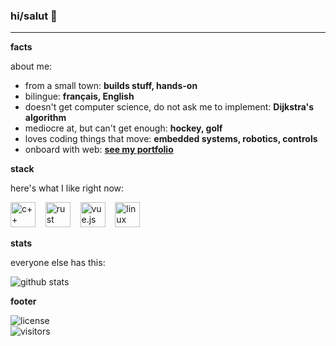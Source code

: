 ### hi/salut 👋
___

**facts**

about me:

* from a small town: **builds stuff, hands-on**
* bilingue: **français, English**
* doesn't get computer science, do not ask me to implement: **Dijkstra's algorithm**
* mediocre at, but can't get enough: **hockey, golf**
* loves coding things that move: **embedded systems, robotics, controls**
* onboard with web: **[see my portfolio](https://sebastienblanchet.github.io/portfolio/)**

**stack**

here's what I like right now:

<p align="left">
	<img title="c++" alt="c++" src="https://cdn.worldvectorlogo.com/logos/c.svg" height="40" />
	&nbsp;&nbsp;
  <img title="rust" alt="rust" src="https://cdn.worldvectorlogo.com/logos/rust.svg" height="40" />
	&nbsp;&nbsp;
  <img title="vue.js" alt="vue.js" src="https://cdn.worldvectorlogo.com/logos/vue-9.svg" height="40" />
	&nbsp;&nbsp;
  <!-- <img title="graphql" alt="graphql" src="https://cdn.worldvectorlogo.com/logos/graphql.svg
" height="40" />
  &nbsp;&nbsp; -->
	<img title="linux" alt="linux" src="https://cdn.worldvectorlogo.com/logos/linux-tux.svg" height="40"/>
</p>

**stats**

everyone else has this:

![github stats](https://github-readme-stats.vercel.app/api?username=sebastienblanchet&theme=dark)


**footer**

![license](https://img.shields.io/github/license/sebastienblanchet/sebastienblanchet?style=flat) <br/>
![visitors](https://visitor-badge.glitch.me/badge?page_id=sebastienblanchet.sebastienblanchet)
